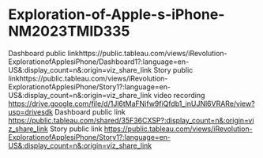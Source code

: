 # Exploration-of-Apple-s-iPhone-NM2023TMID335
Dashboard public linkhttps://public.tableau.com/views/iRevolution-ExplorationofApplesiPhone/Dashboard1?:language=en-US&:display_count=n&:origin=viz_share_link
Story public linkhttps://public.tableau.com/views/iRevolution-ExplorationofApplesiPhone/Story1?:language=en-US&:display_count=n&:origin=viz_share_link
video recording https://drive.google.com/file/d/1Jl6tMaFNifw9fiQfdb1_inUJNl6VRARe/view?usp=drivesdk
Dashboard public link https://public.tableau.com/shared/35F36CXSP?:display_count=n&:origin=viz_share_link
Story public link https://public.tableau.com/views/iRevolution-ExplorationofApplesiPhone/Story1?:language=en-US&:display_count=n&:origin=viz_share_link
